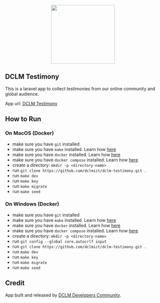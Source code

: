 <p align="center"><a href="https://dclm.org" target="_blank"><img src="https://dclmcloud.s3.amazonaws.com/img/logo.png" width="206.5" height="190"></a></p>

## DCLM Testimony
This is a laravel app to collect testimonies from our online community and global audience.

App url: [DCLM Testimony](https://testimony.dclm.org)

## How to Run

<a id="mac-setup"></a>
### On MacOS (Docker)
- make sure you have `git` installed
- make sure you have `make` installed. Learn how [here](docs/make.md)
- make sure you have `docker` installed. Learn how [here](https://docs.docker.com/desktop/install/mac-install/)
- make sure you have `docker compose` installed. Learn how [here](https://docs.docker.com/compose/install/)
- create a directory: `mkdir -p <directory-name>`
- run `git clone https://github.com/dclmict/dclm-testimony.git .`
- run `make dev`
- run `make key`
- run `make migrate`
- run `make seed`

<a id="windows-setup"></a>
### On Windows (Docker)
- make sure you have `git` installed
- make sure you have `make` installed. Learn how [here](docs/make.md)
- make sure you have `docker` installed. Learn how [here](https://docs.docker.com/desktop/install/windows-install/)
- make sure you have `docker compose` installed. Learn how [here](https://docs.docker.com/compose/install/)
- create a directory: `mkdir -p <directory-name>`
- run `git config --global core.autocrlf input`
- run `git clone https://github.com/dclmict/dclm-testimony.git .`
- run `make dev`
- run `make key`
- run `make migrate`
- run `make seed`

## Credit
App built and released by [DCLM Developers Community](https://developers.dclm.org).
